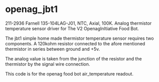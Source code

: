 # openag_jbt1
211-2936 Farnell 135-104LAG-J01, NTC, Axial, 100K. Analog thermistor 
temperature sensor driver for The V2 OpenagInItiative Food Bot.

The jbt1 simple home made thermistor temperature sensor requires two components.
A 120kohm resistor connected to the afore mentioned thermistor in series between
ground and +5v.

The analog value is taken from the junction of the resistor and the thermistor
by the signal wire connection.

This code is for the openag food bot air_temperature readout.
